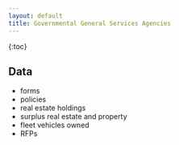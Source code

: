 ```yaml
---
layout: default
title: Governmental General Services Agencies
---
```


{:toc}

## Data

* forms
* policies
* real estate holdings
* surplus real estate and property
* fleet vehicles owned
* RFPs
